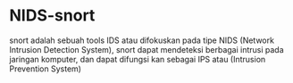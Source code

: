 # NIDS-snort
snort adalah sebuah tools IDS atau difokuskan pada tipe NIDS (Network Intrusion Detection System), snort dapat mendeteksi berbagai intrusi pada jaringan komputer, dan dapat difungsi kan sebagai IPS atau (Intrusion Prevention System)
